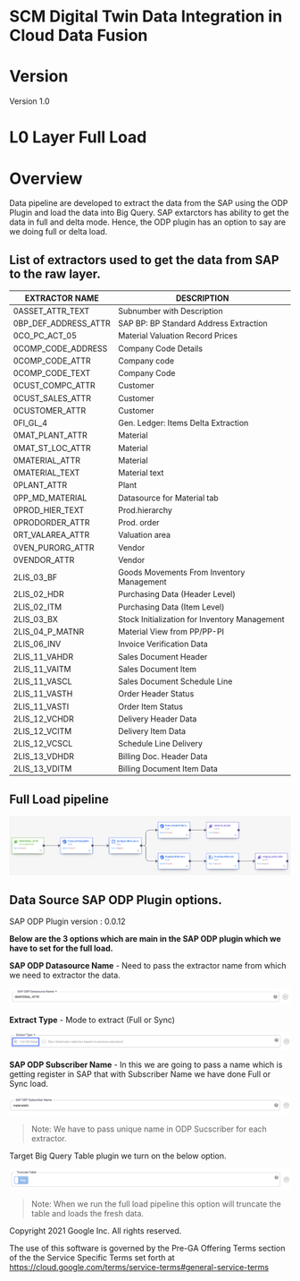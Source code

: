 # SCM Digital Twin Data Integration in Cloud Data Fusion


# Version

Version 1.0
 
# L0 Layer  Full Load
# Overview

Data pipeline are developed to extract the data from the SAP using the ODP Plugin and load the data into Big Query. SAP extarctors has ability to get the data in full and delta mode. Hence, the ODP plugin has an option to say are we doing full or delta load.
  
  
  ## List of extractors used to get the data from SAP to the raw layer.

| EXTRACTOR NAME       | DESCRIPTION                               |
|----------------------|-------------------------------------------|
| 0ASSET_ATTR_TEXT     | Subnumber with Description                |
| 0BP_DEF_ADDRESS_ATTR | SAP BP: BP Standard Address Extraction    |
| 0CO_PC_ACT_05        | Material Valuation Record Prices          |
| 0COMP_CODE_ADDRESS   | Company Code Details                      |
| 0COMP_CODE_ATTR      | Company code                              |
| 0COMP_CODE_TEXT      | Company Code                              |
| 0CUST_COMPC_ATTR     | Customer                                  |
| 0CUST_SALES_ATTR     | Customer                                  |
| 0CUSTOMER_ATTR       | Customer                                  |
| 0FI_GL_4             | Gen. Ledger: Items Delta Extraction       |
| 0MAT_PLANT_ATTR      | Material                                  |
| 0MAT_ST_LOC_ATTR     | Material                                  |
| 0MATERIAL_ATTR       | Material                                  |
| 0MATERIAL_TEXT       | Material text                             |
| 0PLANT_ATTR          | Plant                                     |
| 0PP_MD_MATERIAL      | Datasource for Material tab               |
| 0PROD_HIER_TEXT      | Prod.hierarchy                            |
| 0PRODORDER_ATTR      | Prod. order                               |
| 0RT_VALAREA_ATTR     | Valuation area                            |
| 0VEN_PURORG_ATTR     | Vendor                                    |
| 0VENDOR_ATTR         | Vendor                                    |
| 2LIS_03_BF           | Goods Movements From Inventory Management |
| 2LIS_02_HDR          | Purchasing Data (Header Level)            |
| 2LIS_02_ITM          | Purchasing Data (Item Level)              |
| 2LIS_03_BX           | Stock Initialization for Inventory Management   |
| 2LIS_04_P_MATNR      | Material View from PP/PP-PI               |
| 2LIS_06_INV          | Invoice Verification Data                 |
| 2LIS_11_VAHDR        | Sales Document Header                     |
| 2LIS_11_VAITM        | Sales Document Item                       |
| 2LIS_11_VASCL        | Sales Document Schedule Line              |
| 2LIS_11_VASTH        | Order Header Status                       |
| 2LIS_11_VASTI        | Order Item Status                         |
| 2LIS_12_VCHDR        | Delivery Header Data                      |
| 2LIS_12_VCITM        | Delivery Item Data                        |
| 2LIS_12_VCSCL        | Schedule Line Delivery                    |
| 2LIS_13_VDHDR        | Billing Doc. Header Data                  |
| 2LIS_13_VDITM        | Billing Document Item Data                |
  
 ## Full Load pipeline 
 
![](images/FullLoad.png)

## Data Source SAP ODP Plugin options.  

SAP ODP Plugin version : 0.0.12

**Below are the 3 options which are main in the SAP ODP plugin which we have to set for the full load.**  

**SAP ODP Datasource Name** - Need to pass the extractor name from which we need to extractor the data.

![](images/ODPDataSource.png)

**Extract Type** - Mode to extract (Full or Sync)

![](images/FullLoadExtarctType.png)

**SAP ODP Subscriber Name** - In this we are going to pass a name which is getting register in SAP that with Subscriber Name we have done Full or Sync load.

![](images/ODPSubscriberName.png)

> Note: We have to pass unique name in ODP Sucscriber for each extractor.
  
Target Big Query Table plugin we turn on the below option. 

![](images/FullLoadBigtruncate.png)

> Note: When we run the full load pipeline this option will truncate the table and loads the fresh data.

Copyright 2021 Google Inc. All rights reserved.

The use of this software is governed by the Pre-GA Offering Terms section
of the the Service Specific Terms set forth at
https://cloud.google.com/terms/service-terms#general-service-terms
